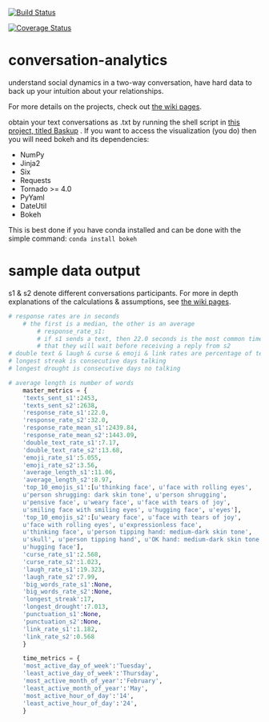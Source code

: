 [![Build Status](https://travis-ci.org/weAllWeGot/conversation-analytics.svg?branch=master)](https://travis-ci.org/weAllWeGot/conversation-analytics)

[![Coverage Status](https://coveralls.io/repos/github/weAllWeGot/conversation-analytics/badge.svg?branch=master)](https://coveralls.io/github/weAllWeGot/conversation-analytics?branch=master)



# conversation-analytics
understand social dynamics in a two-way conversation, have hard data to back up your intuition about your relationships.

For more details on the projects,  check out [the wiki pages](https://github.com/weAllWeGot/conversation-analytics/wiki).

obtain your text conversations as .txt by
running the shell script in [this project, titled Baskup](https://github.com/PeterKaminski09/baskup) .
If you want to access the visualization (you do) then you will need bokeh and its dependencies:
- NumPy
- Jinja2
- Six
- Requests
- Tornado >= 4.0
- PyYaml
- DateUtil
- Bokeh

This is best done if you have conda installed and can be done with the simple command:
`conda install bokeh`


# sample data output
s1 & s2 denote different conversations participants.
For more in depth explanations of the calculations & assumptions, see [the wiki pages](https://github.com/weAllWeGot/conversation-analytics/wiki).
```python
# response rates are in seconds
	# the first is a median, the other is an average
		# response_rate_s1: 
		# if s1 sends a text, then 22.0 seconds is the most common time 
		# that they will wait before receiving a reply from s2
# double text & laugh & curse & emoji & link rates are percentage of texts sent
# longest streak is consecutive days talking
# longest drought is consecutive days no talking

# average length is number of words
	master_metrics = {
	'texts_sent_s1':2453,
	'texts_sent_s2':2638,
	'response_rate_s1':22.0,
	'response_rate_s2':32.0,
	'response_rate_mean_s1':2439.84,
	'response_rate_mean_s2':1443.09,
	'double_text_rate_s1':7.17,
	'double_text_rate_s2':13.68,
	'emoji_rate_s1':5.055,
	'emoji_rate_s2':3.56,
	'average_length_s1':11.06,
	'average_length_s2':8.97,
	'top_10_emojis_s1':[u'thinking face', u'face with rolling eyes',
	u'person shrugging: dark skin tone', u'person shrugging',
	u'pensive face', u'weary face', u'face with tears of joy',
	u'smiling face with smiling eyes', u'hugging face', u'eyes'],
	'top_10_emojis_s2':[u'weary face', u'face with tears of joy',
	u'face with rolling eyes', u'expressionless face',
	u'thinking face', u'person tipping hand: medium-dark skin tone',
	u'skull', u'person tipping hand', u'OK hand: medium-dark skin tone',
	u'hugging face'],
	'curse_rate_s1':2.568,
	'curse_rate_s2':1.023,
	'laugh_rate_s1':19.323,
	'laugh_rate_s2':7.99,
	'big_words_rate_s1':None,
	'big_words_rate_s2':None,
	'longest_streak':17,
	'longest_drought':7.013,
	'punctuation_s1':None,
	'punctuation_s2':None,
	'link_rate_s1':1.182,
	'link_rate_s2':0.568
	}

	time_metrics = {
	'most_active_day_of_week':'Tuesday',
	'least_active_day_of_week':'Thursday',
	'most_active_month_of_year':'February',
	'least_active_month_of_year':'May',
	'most_active_hour_of_day':'14',
	'least_active_hour_of_day':'24',
	}
```




